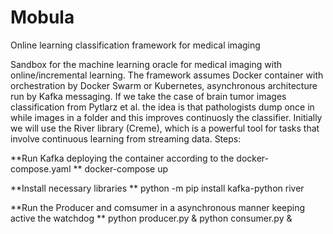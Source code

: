 # Mobula
Online learning classification framework for medical imaging

Sandbox for the machine learning oracle for medical imaging with online/incremental learning.
The framework assumes Docker container with orchestration by Docker Swarm or Kubernetes, asynchronous architecture run by Kafka messaging. 
If we take the case of brain tumor images classification from Pytlarz et al. the idea is that pathologists dump once in while images in a folder and this improves continuosly the classifier. 
Initially we will use the River library (Creme), which is a powerful tool for tasks that involve continuous learning from streaming data.
Steps:

**Run Kafka deploying the container according to the docker-compose.yaml **
docker-compose up

**Install necessary libraries **
python -m pip install kafka-python river

**Run the Producer and comsumer in a asynchronous manner keeping active the watchdog **
python producer.py &
python consumer.py &
